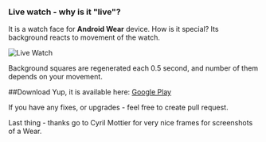 ### Live watch - why is it "live"?
It is a watch face for **Android Wear** device. How is it special? Its background reacts to movement of the watch.

![Live Watch](https://raw.githubusercontent.com/tajchert/LiveWatch/master/mobile/src/main/res/drawable-xxhdpi/promo_screen.png "Live Watch")

Background squares are regenerated each 0.5 second, and number of them depends on your movement.

##Download
Yup, it is available here: [Google Play](https://play.google.com/store/apps/details?id=pl.tajchert.livewatch)

If you have any fixes, or upgrades - feel free to create pull request.


Last thing - thanks go to Cyril Mottier for very nice frames for screenshots of a Wear.
